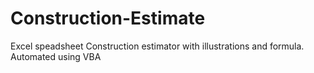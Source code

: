 # Construction-Estimate

Excel speadsheet Construction estimator with illustrations and formula. Automated using VBA
